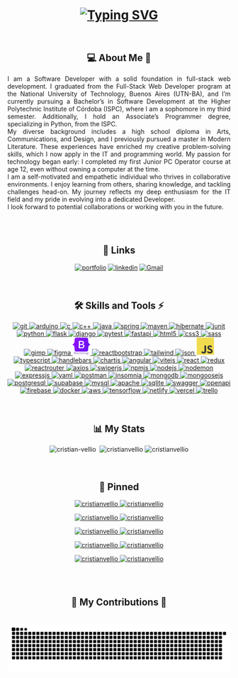<h1 align=center> 
  <a href="https://git.io/typing-svg"><img src="https://readme-typing-svg.demolab.com?font=Fira+Code&weight=600&size=35&pause=1000&center=true&vCenter=true&width=500&height=70&lines=Hi%2C+I'm+Cristian!+%F0%9F%91%8B%F0%9F%8F%BE" alt="Typing SVG" /></a> 
</h1>
<br>
<h2 align=center>💻 About Me 🚀</h2>

<div align=justify>
<p>I am a Software Developer with a solid foundation in full-stack web development. I graduated from the Full-Stack Web Developer program at the National University of Technology, Buenos Aires (UTN-BA), and I’m currently pursuing a Bachelor’s in Software Development at the Higher Polytechnic Institute of Córdoba (ISPC), where I am a sophomore in my third semester. Additionally, I hold an Associate’s Programmer degree, specializing in Python, from the ISPC.<br>
My diverse background includes a high school diploma in Arts, Communications, and Design, and I previously pursued a master in Modern Literature. These experiences have enriched my creative problem-solving skills, which I now apply in the IT and programming world. My passion for technology began early: I completed my first Junior PC Operator course at age 12, even without owning a computer at the time.<br>
I am a self-motivated and empathetic individual who thrives in collaborative environments. I enjoy learning from others, sharing knowledge, and tackling challenges head-on. My journey reflects my deep enthusiasm for the IT field and my pride in evolving into a dedicated Developer.<br>
I look forward to potential collaborations or working with you in the future.<br>
</p>
</div>
<br>
<br>
<h2 align=center>🔗 Links</h2>

<div align=center>
<a href="https://cristian-vellio-cv.vercel.app/" target="_blank" rel="noopener noreferrer"><img src="https://img.shields.io/badge/my_portfolio-000?style=for-the-badge&amp;logo=ko-fi&amp;logoColor=white" alt="portfolio"></a>
<a href="https://www.linkedin.com/in/cristianvellio/"><img src="https://img.shields.io/badge/linkedin-0A66C2?style=for-the-badge&amp;logo=linkedin&amp;logoColor=white" alt="linkedin"></a>
<a href="mailto:cristianvellio86@gmail.com"><img src="https://img.shields.io/badge/Gmail-D14836?style=for-the-badge&logo=gmail&logoColor=white" alt="Gmail"></a>
</div>
<br>
<br>
<h2 align="center">🛠 Skills and Tools ⚡</h2>

<div align=center>
<a href="https://git-scm.com/" target="_blank" rel="noreferrer"> <img src="https://cdn.jsdelivr.net/gh/devicons/devicon@latest/icons/git/git-original.svg" alt="git" width="40" height="40"/> </a> <a href="https://www.arduino.cc/" target="_blank" rel="noreferrer"> <img src="https://cdn.jsdelivr.net/gh/devicons/devicon@latest/icons/arduino/arduino-original.svg" alt="arduino" width="40" height="40"/> <a href="https://www.w3schools.com/c/c_intro.php" target="_blank" rel="noreferrer"> <img src="https://cdn.jsdelivr.net/gh/devicons/devicon@latest/icons/c/c-original.svg" alt="c" width="40" height="40"/> </a> <a href="https://www.w3schools.com/cpp/default.asp" target="_blank" rel="noreferrer"> <img src="https://cdn.jsdelivr.net/gh/devicons/devicon@latest/icons/cplusplus/cplusplus-original.svg" alt="c++" width="40" height="40"/> </a> <a href="https://www.java.com/" target="_blank" rel="noreferrer"> <img src="https://camo.githubusercontent.com/a8c24c0c69005509721bcfa06b7818b2a732447e11f1a36c8cbda6937e533cd3/68747470733a2f2f74656368737461636b2d67656e657261746f722e76657263656c2e6170702f6a6176612d69636f6e2e737667" alt="java" width="40" height="40"/> </a> <a href="https://spring.io/" target="_blank" rel="noreferrer"> <img src="https://cdn.jsdelivr.net/gh/devicons/devicon@latest/icons/spring/spring-original.svg" alt="spring" width="40" height="40"/> </a> <a href="https://maven.apache.org/" target="_blank" rel="noreferrer"> <img src="https://cdn.jsdelivr.net/gh/devicons/devicon@latest/icons/maven/maven-original.svg" alt="maven" width="40" height="40"/> </a> <a href="https://hibernate.org/" target="_blank" rel="noreferrer"> <img src="https://cdn.jsdelivr.net/gh/devicons/devicon@latest/icons/hibernate/hibernate-original.svg" alt="hibernate" width="40" height="40"/> </a> <a href="https://junit.org/junit5/" target="_blank" rel="noreferrer"> <img src="https://cdn.jsdelivr.net/gh/devicons/devicon@latest/icons/junit/junit-original.svg" alt="junit" width="40" height="40"/> </a> <a href="https://www.python.org" target="_blank" rel="noreferrer"> <img src="https://camo.githubusercontent.com/740b035ed7f2f9a189b337373e57b98f8c3d61d2fbbb7d7872a6563646a20abc/68747470733a2f2f74656368737461636b2d67656e657261746f722e76657263656c2e6170702f707974686f6e2d69636f6e2e737667" alt="python" width="40" height="40"/> </a> <a href="https://flask.palletsprojects.com/en/3.0.x/" target="_blank" rel="noreferrer"> <img src="https://cdn.jsdelivr.net/gh/devicons/devicon@latest/icons/flask/flask-original.svg" alt="flask" width="40" height="40"/> </a> <a href="https://www.djangoproject.com/" target="_blank" rel="noreferrer"> <img src="https://cdn.jsdelivr.net/gh/devicons/devicon@latest/icons/django/django-plain.svg" alt="django" width="40" height="40"/> </a> <a href="https://docs.pytest.org/en/stable/" target="_blank" rel="noreferrer"> <img src="https://cdn.jsdelivr.net/gh/devicons/devicon@latest/icons/pytest/pytest-original-wordmark.svg" alt="pytest" width="40" height="40"/> </a> <a href="https://fastapi.tiangolo.com/" target="_blank" rel="noreferrer"> <img src="https://cdn.jsdelivr.net/gh/devicons/devicon@latest/icons/fastapi/fastapi-original.svg" alt="fastapi" width="40" height="40"/> </a> <a href="https://www.w3.org/html/" target="_blank" rel="noreferrer"> <img src="https://cdn.jsdelivr.net/gh/devicons/devicon@latest/icons/html5/html5-original.svg" alt="html5" width="40" height="40"/> </a> <a href="https://www.w3schools.com/css/" target="_blank" rel="noreferrer"> <img src="https://cdn.jsdelivr.net/gh/devicons/devicon@latest/icons/css3/css3-original.svg" alt="css3" width="40" height="40"/> </a> <a href="https://sass-lang.com/" target="_blank" rel="noreferrer"> <img src="https://cdn.jsdelivr.net/gh/devicons/devicon@latest/icons/sass/sass-original.svg" alt="sass" width="40" height="40"/> </a> <a href="https://www.gimp.org/" target="_blank" rel="noreferrer"> <img src="https://cdn.jsdelivr.net/gh/devicons/devicon@latest/icons/gimp/gimp-original-wordmark.svg" alt="gimp" width="40" height="40"/> </a> <a href="https://www.figma.com/" target="_blank" rel="noreferrer"> <img src="https://cdn.jsdelivr.net/gh/devicons/devicon@latest/icons/figma/figma-original.svg" alt="figma" width="40" height="40"/> </a> <a href="https://getbootstrap.com/" target="_blank" rel="noreferrer"> <img src="https://raw.githubusercontent.com/devicons/devicon/master/icons/bootstrap/bootstrap-original-wordmark.svg" alt="bootstrap" width="40" height="40"/> </a> <a href="https://react-bootstrap.netlify.app/" target="_blank" rel="noreferrer"> <img src="https://cdn.jsdelivr.net/gh/devicons/devicon@latest/icons/reactbootstrap/reactbootstrap-original.svg" alt="reactbootstrap" width="40" height="40"/> </a> <a href="https://tailwindcss.com/" target="_blank" rel="noreferrer"> <img src="https://cdn.jsdelivr.net/gh/devicons/devicon@latest/icons/tailwindcss/tailwindcss-original.svg" alt="tailwind" width="40" height="40"/> </a> <a href="https://www.json.org/json-es.html" target="_blank" rel="noreferrer"> <img src="https://cdn.jsdelivr.net/gh/devicons/devicon@latest/icons/json/json-original.svg" alt="json" width="40" height="40"/> </a> <a href="https://developer.mozilla.org/en-US/docs/Web/JavaScript" target="_blank" rel="noreferrer"> <img src="https://raw.githubusercontent.com/devicons/devicon/master/icons/javascript/javascript-original.svg" alt="javascript" width="40" height="40"/> </a> <a href="https://www.typescriptlang.org/" target="_blank" rel="noreferrer"> <img src="https://cdn.jsdelivr.net/gh/devicons/devicon@latest/icons/typescript/typescript-original.svg" alt="typescript" width="40" height="40"/> </a> <a href="https://handlebarsjs.com/" target="_blank" rel="noreferrer"> <img src="https://cdn.jsdelivr.net/gh/devicons/devicon@latest/icons/handlebars/handlebars-original.svg" alt="handlebars" width="40" height="40"/> </a> <a href="https://www.chartjs.org/" target="_blank" rel="noreferrer"> <img src="https://api.iconify.design/devicon:chartjs.svg" alt="chartjs" width="40" height="40"/> </a> <a href="https://angular.dev/" target="_blank" rel="noreferrer"> <img src="https://api.iconify.design/devicon:angular.svg" alt="angular" width="40" height="40"/> </a> <a href="https://vitejs.dev/" target="_blank" rel="noreferrer"> <img src="https://cdn.jsdelivr.net/gh/devicons/devicon@latest/icons/vitejs/vitejs-original.svg" alt="vitejs" width="40" height="40"/> </a> <a href="https://react.dev/" target="_blank" rel="noreferrer"> <img src="https://camo.githubusercontent.com/0fcf9befefc83e207ed36bdeb3ac4f6c99132571ddb0f44e7a6ac872b0723352/68747470733a2f2f74656368737461636b2d67656e657261746f722e76657263656c2e6170702f72656163742d69636f6e2e737667" alt="react" width="40" height="40"/> </a> <a href="https://redux.js.org/" target="_blank" rel="noreferrer"> <img src="https://cdn.jsdelivr.net/gh/devicons/devicon@latest/icons/redux/redux-original.svg" alt="redux" width="40" height="40"/> </a> <a href="https://reactrouter.com/" target="_blank" rel="noreferrer"> <img src="https://cdn.jsdelivr.net/gh/devicons/devicon@latest/icons/reactrouter/reactrouter-original.svg" alt="reactrouter" width="40" height="40"/> </a> <a href="https://axios-http.com/docs/intro" target="_blank" rel="noreferrer"> <img src="https://cdn.jsdelivr.net/gh/devicons/devicon@latest/icons/axios/axios-plain.svg" alt="axios" width="40" height="40"/> </a> <a href="https://swiperjs.com/" target="_blank" rel="noreferrer"> <img src="https://cdn.jsdelivr.net/gh/devicons/devicon@latest/icons/swiper/swiper-original.svg" alt="swiperjs" width="40" height="40"/> </a> <a href="https://www.npmjs.com/" target="_blank" rel="noreferrer"> <img src="https://cdn.jsdelivr.net/gh/devicons/devicon@latest/icons/npm/npm-original-wordmark.svg" alt="npmjs" width="40" height="40"/> </a> <a href="https://nodejs.org/en/" target="_blank" rel="noreferrer"> <img src="https://cdn.jsdelivr.net/gh/devicons/devicon@latest/icons/nodejs/nodejs-original-wordmark.svg" alt="nodejs" width="40" height="40"/> </a> <a href="https://www.npmjs.com/package/nodemon" target="_blank" rel="noreferrer"> <img src="https://cdn.jsdelivr.net/gh/devicons/devicon@latest/icons/nodemon/nodemon-original.svg" alt="nodemon" width="40" height="40"/> </a> <a href="https://expressjs.com/" target="_blank" rel="noreferrer"> <img src="https://cdn.jsdelivr.net/gh/devicons/devicon@latest/icons/express/express-original.svg" alt="expressjs" width="40" height="40"/> </a> <a href="https://yaml.org/" target="_blank" rel="noreferrer"> <img src="https://cdn.jsdelivr.net/gh/devicons/devicon@latest/icons/yaml/yaml-original.svg" alt="yaml" width="40" height="40"/> </a> <a href="https://www.postman.com/" target="_blank" rel="noreferrer"> <img src="https://cdn.jsdelivr.net/gh/devicons/devicon@latest/icons/postman/postman-original.svg" alt="postman" width="40" height="40"/> </a> <a href="https://insomnia.rest/" target="_blank" rel="noreferrer"> <img src="https://cdn.jsdelivr.net/gh/devicons/devicon@latest/icons/insomnia/insomnia-original.svg" alt="insomnia" width="40" height="40"/> </a> <a href="https://www.mongodb.com/" target="_blank" rel="noreferrer"> <img src="https://cdn.jsdelivr.net/gh/devicons/devicon@latest/icons/mongodb/mongodb-original-wordmark.svg" alt="mongodb" width="40" height="40"/> </a> <a href="https://mongoosejs.com/" target="_blank" rel="noreferrer"> <img src="https://cdn.jsdelivr.net/gh/devicons/devicon@latest/icons/mongoose/mongoose-original.svg" alt="mongoosejs" width="40" height="40"/> </a> <a href="https://www.postgresql.org/" target="_blank" rel="noreferrer"> <img src="https://cdn.jsdelivr.net/gh/devicons/devicon@latest/icons/postgresql/postgresql-original.svg" alt="postgresql" width="40" height="40"/> </a> <a href="https://supabase.com/" target="_blank" rel="noreferrer"> <img src="https://cdn.jsdelivr.net/gh/devicons/devicon@latest/icons/supabase/supabase-original.svg" alt="supabase" width="40" height="40"/> </a> <a href="https://www.mysql.com/" target="_blank" rel="noreferrer"> <img src="https://camo.githubusercontent.com/3ed284d0ecd9fcccabf0711e2cad6bbec412e417bcfb1da25502a1ed9adbaf78/68747470733a2f2f74656368737461636b2d67656e657261746f722e76657263656c2e6170702f6d7973716c2d69636f6e2e737667" alt="mysql" width="40" height="40"/> <a href="https://www.apachefriends.org/" target="_blank" rel="noreferrer"> <img src="https://cdn.jsdelivr.net/gh/devicons/devicon@latest/icons/apache/apache-original.svg" alt="apache" width="40" height="40"/> </a> </a> <a href="https://www.sqlite.org/" target="_blank" rel="noreferrer"> <img src="https://cdn.jsdelivr.net/gh/devicons/devicon@latest/icons/sqlite/sqlite-original.svg" alt="sqlite" width="40" height="40"/> </a> <a href="https://swagger.io/" target="_blank" rel="noreferrer"> <img src="https://cdn.jsdelivr.net/gh/devicons/devicon@latest/icons/swagger/swagger-original.svg" alt="swagger" width="40" height="40"/> </a> <a href="https://www.openapis.org/" target="_blank" rel="noreferrer"> <img src="https://cdn.jsdelivr.net/gh/devicons/devicon@latest/icons/openapi/openapi-original.svg" alt="openapi" width="40" height="40"/> </a> <a href="https://firebase.google.com/?hl=es-419" target="_blank" rel="noreferrer"> <img src="https://cdn.jsdelivr.net/gh/devicons/devicon@latest/icons/firebase/firebase-original.svg" alt="firebase" width="40" height="40"/> </a> <a href="https://www.docker.com/" target="_blank" rel="noreferrer"> <img src="https://cdn.jsdelivr.net/gh/devicons/devicon@latest/icons/docker/docker-plain.svg" alt="docker" width="40" height="40"/> </a> <a href="https://aws.amazon.com/" target="_blank" rel="noreferrer"> <img src="https://cdn.jsdelivr.net/gh/devicons/devicon@latest/icons/amazonwebservices/amazonwebservices-original-wordmark.svg" alt="aws" width="40" height="40"/> </a> <a href="https://www.tensorflow.org/?hl=es" target="_blank" rel="noreferrer"> <img src="https://cdn.jsdelivr.net/gh/devicons/devicon@latest/icons/tensorflow/tensorflow-original.svg" alt="tensorflow" width="40" height="40"/> </a> <a href="https://www.netlify.com/" target="_blank" rel="noreferrer"> <img src="https://cdn.jsdelivr.net/gh/devicons/devicon@latest/icons/netlify/netlify-original.svg" alt="netlify" width="40" height="40"/> <a href="https://vercel.com/" target="_blank" rel="noreferrer"> <img src="https://cdn.jsdelivr.net/gh/devicons/devicon@latest/icons/vercel/vercel-original.svg" alt="vercel" width="40" height="40"/> </a>  <a href="https://trello.com/" target="_blank" rel="noreferrer"> <img src="https://cdn.jsdelivr.net/gh/devicons/devicon@latest/icons/trello/trello-original.svg" alt="trello" width="40" height="40"/> </a>
</div>
<br>
<br>


  
<h2 align=center>📊 My Stats</h2>
  
<div align=center>
    <img src="https://github-readme-stats-cristian-vellio.vercel.app/api/top-langs/?username=cristianvellio&langs_count=8&theme=neon&layout=compact&hide=Papyrus,PHP&exclude_repo=clima-backend" alt="cristian-vellio" /> &nbsp;<img src="https://github-readme-stats-cristian-vellio.vercel.app/api?username=cristianvellio&show_icons=true&rank_icon=default&locale=en&count-private=true&theme=neon" alt="cristianvellio" /> <img src="https://github-readme-streak-stats-one-ecru.vercel.app?user=CristianVellio&theme=neon" alt="cristianvellio" /> 
</div>

<br>
<br>
<h2 align=center>📌 Pinned</h2>
<div align=center>
  <a href="https://github.com/CristianVellio/proyecto-Libreria" rel="noreferrer"> <img src="https://github-readme-stats.vercel.app/api/pin/?username=cristianvellio&repo=proyecto-Libreria&theme=neon" alt="cristianvellio" /> </a> <a href="https://github.com/CristianVellio/PORT-FOLIO" rel="noreferrer"> <img src="https://github-readme-stats.vercel.app/api/pin/?username=cristianvellio&repo=PORT-FOLIO&theme=neon" alt="cristianvellio" /> </a>

<a href="https://github.com/CristianVellio/proyecto_Clima" rel="noreferrer"> <img src="https://github-readme-stats.vercel.app/api/pin/?username=cristianvellio&repo=proyecto_Clima&theme=neon" alt="cristianvellio" /> </a> <a href="https://github.com/CristianVellio/conversor-de-moneda" rel="noreferrer"> <img src="https://github-readme-stats.vercel.app/api/pin/?username=cristianvellio&repo=conversor-de-moneda&theme=neon" alt="cristianvellio" /> </a>

<a href="https://github.com/CristianVellio/api" rel="noreferrer"> <img src="https://github-readme-stats.vercel.app/api/pin/?username=cristianvellio&repo=api&theme=neon" alt="cristianvellio" /> </a> <a href="https://github.com/CristianVellio/screenmatch" rel="noreferrer"> <img src="https://github-readme-stats.vercel.app/api/pin/?username=cristianvellio&repo=screenmatch&theme=neon" alt="cristianvellio" /> </a>

<a href="https://github.com/CristianVellio/FOROHUB" rel="noreferrer"> <img src="https://github-readme-stats.vercel.app/api/pin/?username=cristianvellio&repo=FOROHUB&theme=neon" alt="cristianvellio" /> </a> <a href="https://github.com/CristianVellio/LiterAlura" rel="noreferrer"> <img src="https://github-readme-stats.vercel.app/api/pin/?username=cristianvellio&repo=LiterAlura&theme=neon" alt="cristianvellio" /> </a>

<a href="https://github.com/CristianVellio/Oracle-ONE" rel="noreferrer"> <img src="https://github-readme-stats.vercel.app/api/pin/?username=cristianvellio&repo=Oracle-ONE&theme=neon" alt="cristianvellio" /> </a> <a href="https://github.com/CristianVellio/Proyecto-Integrador-UTN-FRBA-Inicial" rel="noreferrer"> <img src="https://github-readme-stats.vercel.app/api/pin/?username=cristianvellio&repo=Proyecto-Integrador-UTN-FRBA-Inicial&theme=neon" alt="cristianvellio" /> </a>
</div>
<br>
<br>
<div align=center>
  
<h2>🐍 My Contributions 🐍 </h2>
<br>

<picture>
  <source media="(prefers-color-scheme: dark)" srcset="https://raw.githubusercontent.com/cristianvellio/cristianvellio/output/github-contribution-grid-snake-dark.svg" />
  <source media="(prefers-color-scheme: light)" srcset="https://raw.githubusercontent.com/cristianvellio/cristianvellio/output/github-contribution-grid-snake.svg" />
  <img alt="snake eating my contributions" src="https://raw.githubusercontent.com/cristianvellio/cristianvellio/output/github-contribution-grid-snake.svg" />
</picture>

<br><br><br>

</div>
